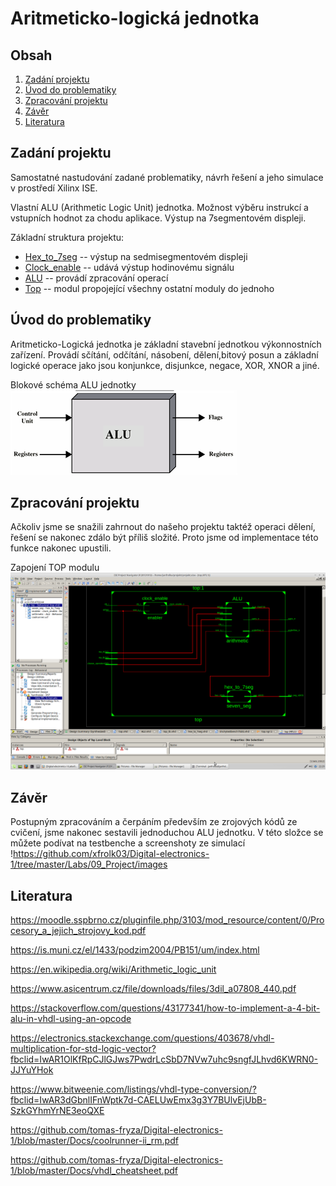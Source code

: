 # Aritmeticko-logická jednotka

## Obsah
1. [Zadání projektu](#zadání-projektu)
2. [Úvod do problematiky](#úvod-do-problematiky)
3. [Zpracování projektu](#zpracování-projektu)
4. [Závěr](#závěr)
5. [Literatura](#Literatura)

## Zadání projektu
Samostatné nastudování zadané problematiky, návrh řešení a jeho simulace v prostředí Xilinx ISE.

Vlastní ALU (Arithmetic Logic Unit) jednotka. Možnost výběru instrukcí a vstupních hodnot za chodu aplikace. Výstup na 7segmentovém displeji.


Základní struktura projektu:
+ [Hex_to_7seg](hex_to_7seg.vhd)    -- výstup na sedmisegmentovém displeji
+ [Clock_enable](clock_enable.vhd)  -- udává výstup hodinovému signálu
+ [ALU](ALU.vhd)                -- provádí zpracování operací
+ [Top](top.vhd)                -- modul propojející všechny ostatní moduly do jednoho

## Úvod do problematiky

Aritmeticko-Logická jednotka je základní stavební jednotkou výkonnostních zařízení. Provádí sčítání, odčítání, násobení, dělení,bitový posun a základní logické operace jako jsou konjunkce, disjunkce, negace, XOR, XNOR a jiné.

Blokové schéma ALU jednotky
![Blokové schéma](https://github.com/xfrolk03/Digital-electronics-1/blob/master/Labs/09_Project/images/alu-teorie.png)

## Zpracování projektu


Ačkoliv jsme se snažili zahrnout do našeho projektu taktéž operaci dělení, řešení se nakonec zdálo být příliš složité. Proto jsme od implementace této funkce nakonec upustili.

Zapojení TOP modulu
![Schéma zapojení](https://github.com/xfrolk03/Digital-electronics-1/blob/master/Labs/09_Project/images/TOP.png)


## Závěr

Postupným zpracováním a čerpáním především ze zrojových kódů ze cvičení, jsme nakonec sestavili jednoduchou ALU jednotku. V této složce se můžete podívat na testbenche a screenshoty ze simulací !https://github.com/xfrolk03/Digital-electronics-1/tree/master/Labs/09_Project/images

## Literatura

https://moodle.sspbrno.cz/pluginfile.php/3103/mod_resource/content/0/Procesory_a_jejich_strojovy_kod.pdf

https://is.muni.cz/el/1433/podzim2004/PB151/um/index.html

https://en.wikipedia.org/wiki/Arithmetic_logic_unit

https://www.asicentrum.cz/file/downloads/files/3dil_a07808_440.pdf

https://stackoverflow.com/questions/43177341/how-to-implement-a-4-bit-alu-in-vhdl-using-an-opcode

https://electronics.stackexchange.com/questions/403678/vhdl-multiplication-for-std-logic-vector?fbclid=IwAR1OlKfRpCJlGJws7PwdrLcSbD7NVw7uhc9sngfJLhvd6KWRN0-JJYuYHok

https://www.bitweenie.com/listings/vhdl-type-conversion/?fbclid=IwAR3dGbnlIFnWptk7d-CAELUwEmx3g3Y7BUlvEjUbB-SzkGYhmYrNE3eoQXE

https://github.com/tomas-fryza/Digital-electronics-1/blob/master/Docs/coolrunner-ii_rm.pdf

https://github.com/tomas-fryza/Digital-electronics-1/blob/master/Docs/vhdl_cheatsheet.pdf
